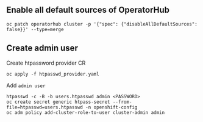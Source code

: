 ## Enable all default sources of OperatorHub
```
oc patch operatorhub cluster -p '{"spec": {"disableAllDefaultSources": false}}' --type=merge
```

## Create admin user
Create htpassword provider CR
```
oc apply -f htpasswd_provider.yaml
```

Add `admin user`
```
htpasswd -c -B -b users.htpasswd admin <PASSWORD>
oc create secret generic htpass-secret --from-file=htpasswd=users.htpasswd -n openshift-config
oc adm policy add-cluster-role-to-user cluster-admin admin
```

